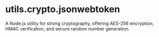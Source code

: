 # utils.crypto.jsonwebtoken
A Node.js utility for strong cryptography, offering AES-256 encryption, HMAC verification, and secure random number generation.
